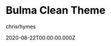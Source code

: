 ---
title: Bulma Clean Theme
github: https://github.com/chrisrhymes/bulma-clean-theme
demo: https://www.csrhymes.com/bulma-clean-theme/
author: chrisrhymes
date: 2020-08-22T00:00:00.000Z
ssg:
  - Jekyll
cms:
  - Markdown
css:
  - Bulma
category:
  - Blog
  - Portfolio
  - Documentation
description: >-
  A clean and simple Jekyll theme built with the Bulma CSS framework providing a
  variety of page layouts anb blog pages.
draft: false
publish_date: '2018-10-13T20:07:28Z'
update_date: '2022-03-05T19:41:40Z'
github_star: 294
github_fork: 372
---